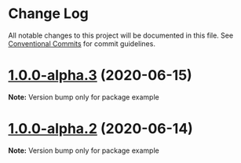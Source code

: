 # Change Log

All notable changes to this project will be documented in this file.
See [Conventional Commits](https://conventionalcommits.org) for commit guidelines.

# [1.0.0-alpha.3](https://github.com/vivliostyle/vfm/compare/v1.0.0-alpha.2...v1.0.0-alpha.3) (2020-06-15)

**Note:** Version bump only for package example

# [1.0.0-alpha.2](https://github.com/vivliostyle/vfm/compare/v1.0.0-alpha.1...v1.0.0-alpha.2) (2020-06-14)

**Note:** Version bump only for package example
